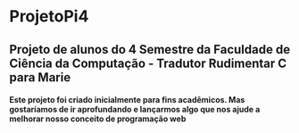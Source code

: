 # ProjetoPi4
##  Projeto de alunos do 4 Semestre da Faculdade de Ciência da Computação - Tradutor Rudimentar C para Marie
#### Este projeto foi criado inicialmente para fins acadêmicos. Mas gostaríamos de ir aprofundando e lançarmos algo que nos ajude a melhorar nosso conceito de programação web
